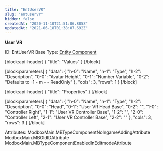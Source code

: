 ```yaml
---
title: "EntUserVR"
slug: "entuservr"
hidden: false
createdAt: "2020-11-10T21:51:06.885Z"
updatedAt: "2021-06-18T01:38:07.692Z"
---
```

**User VR**


ID: EntUserVR
Base Type: [Entity Component](doc:componententity)

[block:api-header]
{
  "title": "Values"
}
[/block]

[block:parameters]
{
  "data": {
    "h-0": "Name",
    "h-1": "Type",
    "h-2": "Description",
    "0-0": "Avatar Height",
    "0-1": "Number Variable",
    "0-2": "Defaults to -1 - m -  - ReadOnly"
  },
  "cols": 3,
  "rows": 1
}
[/block]

[block:api-header]
{
  "title": "Properties"
}
[/block]

[block:parameters]
{
  "data": {
    "h-0": "Name",
    "h-1": "Type",
    "h-2": "Description",
    "0-0": "Head",
    "0-1": "User VR Head Base",
    "0-2": "",
    "1-0": "Controller Right",
    "1-1": "User VR Controller Base",
    "1-2": "",
    "2-0": "Controller Left",
    "2-1": "User VR Controller Base",
    "2-2": ""
  },
  "cols": 3,
  "rows": 3
}
[/block]


Attributes:
ModboxMain.MBTypeComponentNoIngameAddingAttribute
ModboxMain.MBOldIDAttribute
ModboxMain.MBTypeComponentEnabledInEditmodeAttribute